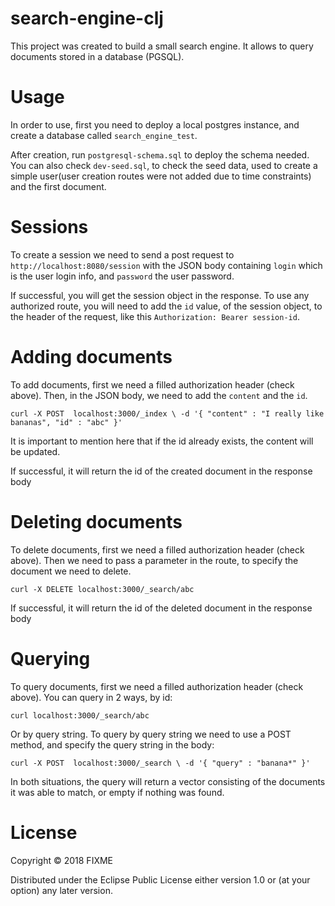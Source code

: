 # search-engine-clj

This project was created to build a small search engine. It allows to query documents stored in a database (PGSQL).

# Usage

In order to use, first you need to deploy a local postgres instance, and create a database called `search_engine_test`.

After creation, run `postgresql-schema.sql` to deploy the schema needed. You can also check `dev-seed.sql`, to check the seed data,
used to create a simple user(user creation routes were not added due to time constraints) and the first document.

# Sessions

To create a session we need to send a post request to `http://localhost:8080/session`
with the JSON body containing `login` which is the user login info, and `password` the user password.
                    
If successful, you will get the session object in the response. To use any authorized route, you will need to add the `id` value,
of the session object, to the header of the request, like this `Authorization: Bearer session-id`.

# Adding documents

To add documents, first we need a filled authorization header (check above). Then, in the JSON body, we need to add the `content` and the `id`.

`curl -X POST  localhost:3000/_index \
     -d '{ "content" : "I really like bananas", "id" : "abc" }'`
     
It is important to mention here that if the id already exists, the content will be updated.
     
If successful, it will return the id of the created document in the response body

# Deleting documents

To delete documents, first we need a filled authorization header (check above). Then we need to pass a parameter in the route, to specify the document we need to delete.

`curl -X DELETE localhost:3000/_search/abc`

If successful, it will return the id of the deleted document in the response body
     
# Querying

To query documents, first we need a filled authorization header (check above). 
 You can query in 2 ways, by id:
 
 `curl localhost:3000/_search/abc`
 
 Or by query string. To query by query string we need to use a POST method, and specify the query string in the body:
 
 `curl -X POST  localhost:3000/_search \
      -d '{ "query" : "banana*" }'`
 
In both situations, the query will return a vector consisting of the documents it was able to match, or empty if nothing was found. 

# License

Copyright © 2018 FIXME

Distributed under the Eclipse Public License either version 1.0 or (at
your option) any later version.
